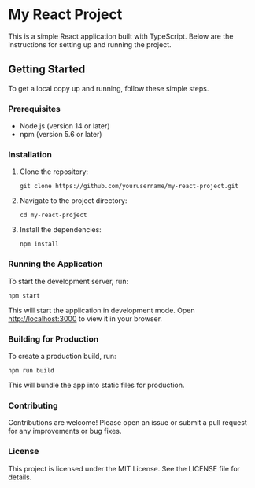 # My React Project

This is a simple React application built with TypeScript. Below are the instructions for setting up and running the project.

## Getting Started

To get a local copy up and running, follow these simple steps.

### Prerequisites

- Node.js (version 14 or later)
- npm (version 5.6 or later)

### Installation

1. Clone the repository:
   ```
   git clone https://github.com/yourusername/my-react-project.git
   ```

2. Navigate to the project directory:
   ```
   cd my-react-project
   ```

3. Install the dependencies:
   ```
   npm install
   ```

### Running the Application

To start the development server, run:
```
npm start
```

This will start the application in development mode. Open [http://localhost:3000](http://localhost:3000) to view it in your browser.

### Building for Production

To create a production build, run:
```
npm run build
```

This will bundle the app into static files for production.

### Contributing

Contributions are welcome! Please open an issue or submit a pull request for any improvements or bug fixes.

### License

This project is licensed under the MIT License. See the LICENSE file for details.